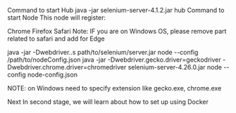 Command to start Hub
java -jar selenium-server-4.1.2.jar hub
Command to start Node
This node will register:

Chrome
Firefox
Safari
Note: IF you are on Windows OS, please remove part related to safari and add for Edge

java -jar -Dwebdriver.<type>.<name>s path/to/selenium/server.jar node --config /path/to/nodeConfig.json
java -jar -Dwebdriver.gecko.driver=geckodriver -Dwebdriver.chrome.driver=chromedriver selenium-server-4.26.0.jar node --config node-config.json

NOTE: on Windows need to specify extension like gecko.exe, chrome.exe

Next
In second stage, we will learn about how to set up using Docker